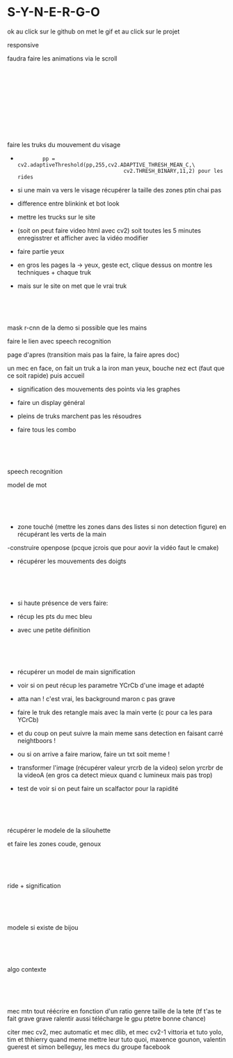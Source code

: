 # S-Y-N-E-R-G-O

ok au click sur le github on met le gif et au click sur le projet


responsive

faudra faire les animations via le scroll


<br><br><br><br><br><br><br><br><br>


faire les truks du mouvement du visage

-             pp = cv2.adaptiveThreshold(pp,255,cv2.ADAPTIVE_THRESH_MEAN_C,\
                                        cv2.THRESH_BINARY,11,2) pour les rides

- si une main va vers le visage récupérer la taille des zones ptin chai pas

- difference entre blinkink et bot look

- mettre les trucks sur le site

- (soit on peut faire video html avec cv2) soit toutes les 5 minutes enregisstrer et afficher avec la vidéo modifier

- faire partie yeux

- en gros les pages la -> yeux, geste ect, clique dessus on montre les techniques + chaque truk

- mais sur le site on met que le vrai truk




<br><br><br>

mask r-cnn de la demo si possible que les mains

faire le lien avec speech recognition


page d'apres (transition mais pas la faire, la faire apres doc)

un mec en face, on fait un truk a la iron man yeux, bouche nez ect (faut que ce soit rapide) puis accueil



- signification des mouvements des points via les graphes

- faire un display général

- pleins de truks marchent pas les résoudres

- faire tous les combo



<br><br><br>















speech recognition

model de mot 

<br><br><br>

- zone touché (mettre les zones dans des listes si non detection figure) en récupérant les verts de la main

-construire openpose (pcque jcrois que pour aovir la vidéo faut le cmake)

- récupérer les mouvements des doigts

<br><br><br>



- si haute présence de vers faire:

- récup les pts du mec bleu

- avec une petite définition




<br><br><br>

- récupérer un model de main signification

- voir si on peut récup les parametre YCrCb d'une image et adapté

- atta nan ! c'est vrai, les background maron c pas grave

- faire le truk des retangle mais avec la main verte (c pour ca les para YCrCb)

- et du coup on peut suivre la main meme sans detection en faisant carré neightboors !

- ou si on arrive a faire mariow, faire un txt soit meme !

- transformer l'image (récupérer valeur yrcrb de la video) selon yrcrbr de la videoA (en gros ca detect mieux quand c lumineux mais pas trop)

- test de voir si on peut faire un scalfactor pour la rapidité

<br><br><br>

récupérer le modele de la silouhette

et faire les zones coude, genoux

<br><br><br>





ride + signification

<br><br><br>

modele si existe de bijou

<br><br><br>

algo contexte

<br><br><br>

mec mtn tout réécrire en fonction d'un ratio genre taille de la tete (tf t'as te fait grave grave ralentir aussi télécharge le gpu ptetre bonne chance)

citer mec cv2, mec automatic et mec dlib, et mec cv2-1 vittoria et tuto yolo, tim et thhierry quand meme mettre leur tuto quoi, maxence gounon, valentin guerest et simon belleguy, les mecs du groupe facebook
